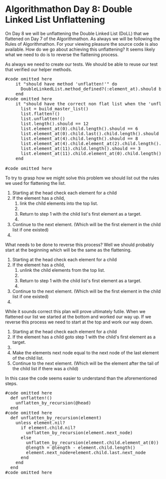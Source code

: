 Algorithmathon Day 8: Double Linked List Unflattening
==========

On Day 8 we will be unflattening the Double Linked List (DoLL) that we flattened on Day 7 of the Algorithmathon.  As always we will be following the Rules of Algorithmathon.  For your viewing pleasure the source code is also available.  How do we go about achieving this unflattening?  It seems likely what we need to do is to reverse the flattening process.  

As always we need to create our tests.  We should be able to reuse our test that verified our helper methods.

<pre>
#code omitted here
    it "should have method 'unflatten!'" do
      DoubleLinkedList.method_defined?(:element_at).should be_true
    end  
#code omitted here
    it "should have the correct non flat list when the 'unflatten!' method is called." do
      list = build_master_list()
      list.flatten!()
      list.unflatten!()
      list.length().should == 12
      list.element_at(0).child.length().should == 6
      list.element_at(0).child.last().child.length().should == 8
      list.element_at(4).child.length().should == 8
      list.element_at(4).child.element_at(2).child.length().should == 8
      list.element_at(11).child.length().should == 3
      list.element_at(11).child.element_at(0).child.length().should == 6
    end

#code omitted here
</pre>

To try to grasp how we might solve this problem we should list out the rules we used for flattening the list.

<ol>
<li>Starting at the head check each element for a child</li>
<li>If the element has a child,
<ol> 
  <li>link the child elements into the top list.<li>
  <li>Return to step 1 with the child list's first element as a target.<li>
</ol>
<li>Continue to the next element.  (Which will be the first element in the child list if one existed)</li>
<li></li>
</ol>

What needs to be done to reverse this process?  Well we should probably start at the beginning which will be the same as the flattening.  

<ol>
<li>Starting at the head check each element for a child</li>
<li>If the element has a child,
<ol> 
  <li>unlink the child elements from the top list.<li>
  <li>Return to step 1 with the child list's first element as a target.<li>
</ol>
<li>Continue to the next element.  (Which will be the first element in the child list if one existed)</li>
<li></li>
</ol>

While it sounds correct this plan will prove ultimately futile.  When we flattened our list we started at the bottom and worked our way up.  If we reverse this process we need to start at the top and work our way down.

<ol>
<li>Starting at the head check each element for a child</li>
<li>If the element has a child goto step 1 with the child's first element as a target.<li>
<li>Make the elements next node equal to the next node of the last element of the child list.</li>
<li>Continue to the next element.  (Which will be the element after the tail of the child list if there was a child)</li>
</ol>

In this case the code seems easier to understand than the aforementioned steps.

<pre>
#code omitted here
  def unflatten!()
    unflatten_by_recursion(@head)
  end
#code omitted here
  def unflatten_by_recursion(element)
    unless element.nil?
      if element.child.nil?
        unflatten_by_recursion(element.next_node)
      else
        unflatten_by_recursion(element.child.element_at(0))        
        @length = @length - element.child.length()
        element.next_node=element.child.last.next_node        
      end
    end
  end
#code omitted here
</pre>





